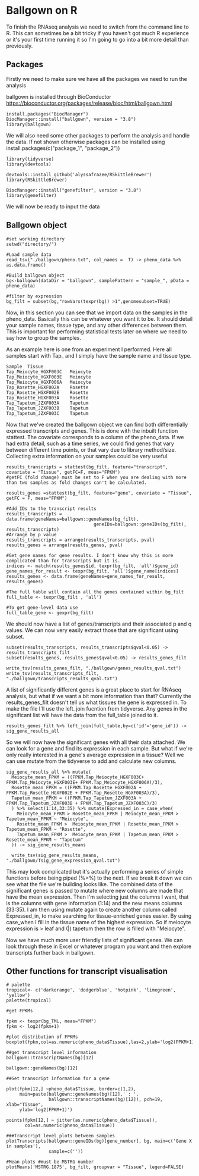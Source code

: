 # Ballgown on R

To finish the RNAseq analysis we need to switch from the command line to R.
This can sometimes be a bit tricky if you haven't got much R experience or it's your first time running it so I'm going to go into a bit more detail than previously.

## Packages

Firstly we need to make sure we have all the packages we need to run the analysis

ballgown is installed through BioConductor https://bioconductor.org/packages/release/bioc/html/ballgown.html 

```
install.packages("BiocManager")
BiocManager::install("ballgown", version = "3.8")
library(ballgown)
```

We will also need some other packages to perform the analysis and handle the data. 
If not shown otherwise packages can be installed using install.packages(c("package_1", "package_2"))

```
library(tidyverse)
library(devtools)

devtools::install_github('alyssafrazee/RSkittleBrewer')
library(RSkittleBrewer)

BiocManager::install("genefilter", version = "3.8")
library(genefilter)
```

We will now be ready to input the data

## Ballgown object

```
#set working directory
setwd("directory/")

#Load sample data
read_tsv("./ballgown/pheno.txt", col_names =  T) -> pheno_data %>% as.data.frame()

#Build ballgown object
bg<-ballgown(dataDir = "ballgown", samplePattern = "sample_", pData = pheno_data)

#filter by expression
bg_filt = subset(bg,"rowVars(texpr(bg)) >1",genomesubset=TRUE)
```

Now, in this section you can see that we import data on the samples in the pheno_data.
Basically this can be whatever you want it to be. It should detail your sample names, tissue type, and any other differences between them.
This is important for performing statistical tests later on where we need to say how to group the samples.

As an example here is one from an experiment I performed. Here all samples start with Tap_ and I simply have the sample name and tissue type.
```
Sample	Tissue
Tap_Meiocyte_HGXF003C	Meiocyte
Tap_Meiocyte_HGXF003E	Meiocyte
Tap_Meiocyte_HGXF006A	Meiocyte
Tap_Rosette_HGXF002A	Rosette
Tap_Rosette_HGXF002E	Rosette
Tap_Rosette_HGXF003A	Rosette
Tap_Tapetum_JZXF003A	Tapetum
Tap_Tapetum_JZXF003B	Tapetum
Tap_Tapetum_JZXF003C	Tapetum
```

Now that we've created the ballgown object we can find both differentially expressed transcripts and genes. 
This is done with the inbuilt function stattest. The covariate corresponds to a column of the pheno_data.
If we had extra detail, such as a time series, we could find genes that vary between different time points, or that vary due to library method/size.
Collecting extra information on your samples could be very useful.

```
results_transcripts = stattest(bg_filt, feature="transcript", covariate = "Tissue", getFC=F, meas="FPKM")
#getFC (fold change) must be set to F when you are dealing with more than two samples as fold changes can't be calculated.

results_genes =stattest(bg_filt, feature="gene", covariate = "Tissue", getFC = F, meas="FPKM")

#Add IDs to the transcript results
results_transcripts = data.frame(geneNames=ballgown::geneNames(bg_filt),
                                 geneIDs=ballgown::geneIDs(bg_filt), results_transcripts)
#Arrange by p value
results_transcripts = arrange(results_transcripts, pval)
results_genes = arrange(results_genes, pval)

#Get gene names for gene results. I don't know why this is more complicated than for transcripts but it is.
indices <- match(results_genes$id, texpr(bg_filt, 'all')$gene_id)
gene_names_for_result <- texpr(bg_filt, 'all')$gene_name[indices]
results_genes <- data.frame(geneNames=gene_names_for_result, results_genes)

#The full table will contain all the genes contained within bg_filt
full_table <- texpr(bg_filt , 'all')

#To get gene-level data use
full_table_gene <- gexpr(bg_filt)
```

We should now have a list of genes/transcripts and their associated p and q values.
We can now very easily extract those that are significant using subset.

```
subset(results_transcripts, results_transcripts$qval<0.05) -> results_transcripts_filt
subset(results_genes, results_genes$qval<0.05) -> results_genes_filt

write_tsv(results_genes_filt, "./ballgown/genes_results_qval.txt")
write_tsv(results_transcripts_filt, "./ballgown/transcripts_results_qval.txt")
```

A list of significantly different genes is a great place to start for RNAseq analysis, but what if we want a bit more information than that?
Currently the results_genes_filt doesn't tell us what tissues the gene is expressed in.
To make the file I'll use the left_join fucntion from tidyverse. Any genes in the significant list will have the data from the full_table joined to it.

```
results_genes_filt %>% left_join(full_table,by=c('id'='gene_id')) -> sig_gene_results_all
```

So we will now have the significant genes with all their data attached. We can look for a gene and find its expression in each sample.
But what if we're only really interested in a gene's average expression in a tissue? Well we can use mutate from the tidyverse to add and calculate new columns.

```
sig_gene_results_all %>% mutate(
  Meiocyte_mean_FPKM = ((FPKM.Tap_Meiocyte_HGXF003C+ FPKM.Tap_Meiocyte_HGXF003E+ FPKM.Tap_Meiocyte_HGXF006A)/3),
  Rosette_mean_FPKM = ((FPKM.Tap_Rosette_HGXF002A + FPKM.Tap_Rosette_HGXF002E + FPKM.Tap_Rosette_HGXF003A)/3),
  Tapetum_mean_FPKM = ((FPKM.Tap_Tapetum_JZXF003A + FPKM.Tap_Tapetum_JZXF003B + FPKM.Tap_Tapetum_JZXF003C)/3)
  ) %>% select(1:14,33:35) %>% mutate(Expressed_in = case_when(
    Meiocyte_mean_FPKM > Rosette_mean_FPKM | Meiocyte_mean_FPKM > Tapetum_mean_FPKM ~ "Meiocyte",
    Rosette_mean_FPKM >  Meiocyte_mean_FPKM | Rosette_mean_FPKM > Tapetum_mean_FPKM ~ "Rosette",
    Tapetum_mean_FPKM >  Meiocyte_mean_FPKM | Tapetum_mean_FPKM > Rosette_mean_FPKM ~ "Tapetum"
  )) -> sig_gene_results_means
  
  write_tsv(sig_gene_results_means, "./ballgown/Tsig_gene_expression_qval.txt")
```

This may look complicated but it's actually performing a series of simple functions before being piped (%>%) to the next.
If we break it down we can see what the file we're building looks like.
The combined data of the significant genes is passed to mutate where new columns are made that have the mean expression.
Then I'm selecting just the columns I want, that is the columns with gene information (1:14) and the new means columns (33:35).
I am then using mutate again to create another column called Expressed_in, to make searching for tissue-enriched genes easier.
By using case_when I fill in the tissue name of the highest expression. So if meiocyte expression is > leaf and (|) tapetum then the row is filled with "Meiocyte".

Now we have much more user friendly lists of significant genes. We can look through these in Excel or whatever program you want and then explore transcripts further back in ballgown.

## Other functions for transcript visualisation

```
# palette
tropical<- c('darkorange', 'dodgerblue', 'hotpink', 'limegreen', 'yellow')
palette(tropical)

#get FPKMs

fpkm <- texpr(bg_TML, meas="FPKM")
fpkm <- log2(fpkm+1)

#plot distribution of FPKMs
boxplot(fpkm,col=as.numeric(pheno_data$Tissue),las=2,ylab='log2(FPKM+1)')

##get transcript level information
ballgown::transcriptNames(bg)[12]

ballgown::geneNames(bg)[12]

##Get transcript information for a gene

plot(fpkm[12,] ~pheno_data$Tissue, border=c(1,2),
     main=paste(ballgown::geneNames(bg)[12],' : ',
                ballgown::transcriptNames(bg)[12]), pch=19, xlab="Tissue",
     ylab='log2(FPKM+1)')

points(fpkm[12,] ~ jitter(as.numeric(pheno_data$Tissue)),
       col=as.numeric(pheno_data$Tissue))

###Transcript level plots between samples
plotTranscripts(ballgown::geneIDs(bg)[gene_number], bg, main=c('Gene X in samples'), 
                sample=c(''))

#Mean plots #must be MSTRG number
plotMeans('MSTRG.1875', bg_filt, groupvar = "Tissue", legend=FALSE)
```

